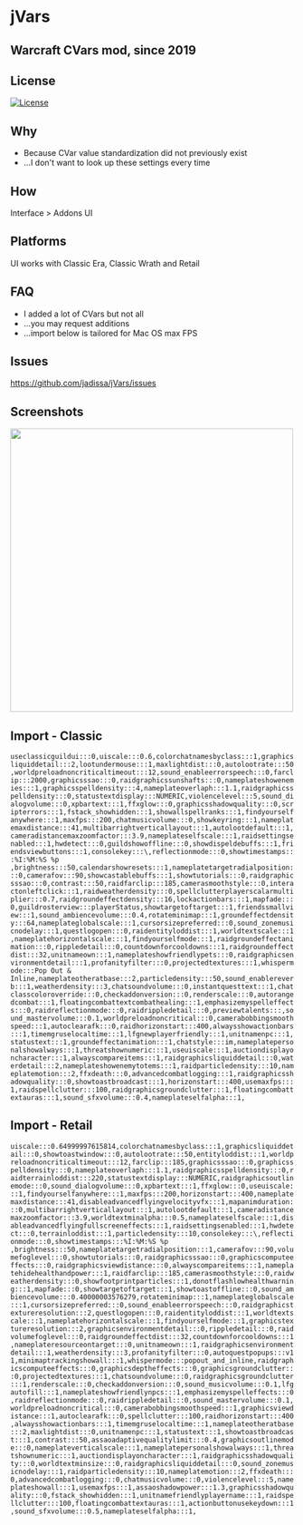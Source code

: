 # jVars
## Warcraft CVars mod, since 2019

## License
[![License](https://img.shields.io/badge/license-GPL-blue)](LICENSE)

## Why
- Because CVar value standardization did not previously exist
- ...I don't want to look up these settings every time 

## How
Interface > Addons UI

## Platforms
UI works with Classic Era, Classic Wrath and Retail

## FAQ
- I added a lot of CVars but not all
- ...you may request additions
- ...import below is tailored for Mac OS max FPS

## Issues
https://github.com/jadissa/jVars/issues

## Screenshots
<p float="left">
  <img src="IMG_3863.jpg" width="500" /> 
</p>

## Import - Classic
`useclassicguildui:::0,uiscale:::0.6,colorchatnamesbyclass:::1,graphicsliquiddetail:::2,lootundermouse:::1,maxlightdist:::0,autolootrate:::50,worldpreloadnoncriticaltimeout:::12,sound_enableerrorspeech:::0,farclip:::2000,graphicsssao:::0,raidgraphicssunshafts:::0,nameplateshowenemies:::1,graphicsspelldensity:::4,nameplateoverlaph:::1.1,raidgraphicsspelldensity:::0,statustextdisplay:::NUMERIC,violencelevel:::5,sound_dialogvolume:::0,xpbartext:::1,ffxglow:::0,graphicsshadowquality:::0,scripterrors:::1,fstack_showhidden:::1,showallspellranks:::1,findyourselfanywhere:::1,maxfps:::200,chatmusicvolume:::0,showkeyring:::1,nameplatemaxdistance:::41,multibarrightverticallayout:::1,autolootdefault:::1,cameradistancemaxzoomfactor:::3.9,nameplateselfscale:::1,raidsettingsenabled:::1,hwdetect:::0,guildshowoffline:::0,showdispeldebuffs:::1,friendsviewbuttons:::1,consolekey:::\,reflectionmode:::0,showtimestamps:::%I:%M:%S %p ,brightness:::50,calendarshowresets:::1,nameplatetargetradialposition:::0,camerafov:::90,showcastablebuffs:::1,showtutorials:::0,raidgraphicsssao:::0,contrast:::50,raidfarclip:::185,camerasmoothstyle:::0,interactonleftclick:::1,raidweatherdensity:::0,spellclutterplayerscalarmultiplier:::0.7,raidgroundeffectdensity:::16,lockactionbars:::1,mapfade:::0,guildrosterview:::playerStatus,showtargetoftarget:::1,friendssmallview:::1,sound_ambiencevolume:::0.4,rotateminimap:::1,groundeffectdensity:::64,nameplateglobalscale:::1,cursorsizepreferred:::0,sound_zonemusicnodelay:::1,questlogopen:::0,raidentityloddist:::1,worldtextscale:::1,nameplatehorizontalscale:::1,findyourselfmode:::1,raidgroundeffectanimation:::0,rippledetail:::0,countdownforcooldowns:::1,raidgroundeffectdist:::32,unitnameown:::1,nameplateshowfriendlypets:::0,raidgraphicsenvironmentdetail:::1,profanityfilter:::0,projectedtextures:::1,whispermode:::Pop Out & Inline,nameplateotheratbase:::2,particledensity:::50,sound_enablereverb:::1,weatherdensity:::3,chatsoundvolume:::0,instantquesttext:::1,chatclasscoloroverride:::0,checkaddonversion:::0,renderscale:::0,autorangedcombat:::1,floatingcombattextcombathealing:::1,emphasizemyspelleffects:::0,raidreflectionmode:::0,raidrippledetail:::0,previewtalents:::,sound_mastervolume:::0.1,worldpreloadnoncritical:::0,camerabobbingsmoothspeed:::1,autoclearafk:::0,raidhorizonstart:::400,alwaysshowactionbars:::1,timemgruselocaltime:::1,lfgnewplayerfriendly:::1,unitnamenpc:::1,statustext:::1,groundeffectanimation:::1,chatstyle:::im,nameplatepersonalshowalways:::1,threatshownumeric:::1,useuiscale:::1,auctiondisplayoncharacter:::1,alwayscompareitems:::1,raidgraphicsliquiddetail:::0,waterdetail:::2,nameplateshowenemytotems:::1,raidparticledensity:::10,nameplatemotion:::2,ffxdeath:::0,advancedcombatlogging:::1,raidgraphicsshadowquality:::0,showtoastbroadcast:::1,horizonstart:::400,usemaxfps:::1,raidspellclutter:::100,raidgraphicsgroundclutter:::1,floatingcombattextauras:::1,sound_sfxvolume:::0.4,nameplateselfalpha:::1,`

## Import - Retail
`uiscale:::0.64999997615814,colorchatnamesbyclass:::1,graphicsliquiddetail:::0,showtoastwindow:::0,autolootrate:::50,entityloddist:::1,worldpreloadnoncriticaltimeout:::12,farclip:::185,graphicsssao:::0,graphicsspelldensity:::0,nameplateoverlaph:::1.1,raidgraphicsspelldensity:::0,raidterrainloddist:::220,statustextdisplay:::NUMERIC,raidgraphicsoutlinemode:::0,sound_dialogvolume:::0,xpbartext:::1,ffxglow:::0,useuiscale:::1,findyourselfanywhere:::1,maxfps:::200,horizonstart:::400,nameplatemaxdistance:::41,disableadvancedflyingvelocityvfx:::1,mapanimduration:::0,multibarrightverticallayout:::1,autolootdefault:::1,cameradistancemaxzoomfactor:::3.9,worldtextminalpha:::0.5,nameplateselfscale:::1,disableadvancedflyingfullscreeneffects:::1,raidsettingsenabled:::1,hwdetect:::0,terrainloddist:::1,particledensity:::10,consolekey:::\,reflectionmode:::0,showtimestamps:::%I:%M:%S %p ,brightness:::50,nameplatetargetradialposition:::1,camerafov:::90,volumefoglevel:::0,showtutorials:::0,raidgraphicsssao:::0,graphicscomputeeffects:::0,raidgraphicsviewdistance:::0,alwayscompareitems:::1,nameplatehidehealthandpower:::1,raidfarclip:::185,camerasmoothstyle:::0,raidweatherdensity:::0,showfootprintparticles:::1,donotflashlowhealthwarning:::1,mapfade:::0,showtargetoftarget:::1,showtoastoffline:::0,sound_ambiencevolume:::0.40000003576279,rotateminimap:::1,nameplateglobalscale:::1,cursorsizepreferred:::0,sound_enableerrorspeech:::0,raidgraphicstextureresolution:::2,questlogopen:::0,raidentityloddist:::1,worldtextscale:::1,nameplatehorizontalscale:::1,findyourselfmode:::1,graphicstextureresolution:::2,graphicsenvironmentdetail:::0,rippledetail:::0,raidvolumefoglevel:::0,raidgroundeffectdist:::32,countdownforcooldowns:::1,nameplateresourceontarget:::0,unitnameown:::1,raidgraphicsenvironmentdetail:::1,weatherdensity:::3,profanityfilter:::0,autoquestpopups:::v11,minimaptrackingshowall:::1,whispermode:::popout_and_inline,raidgraphicscomputeeffects:::0,graphicsdeptheffects:::0,graphicsgroundclutter:::0,projectedtextures:::1,chatsoundvolume:::0,raidgraphicsgroundclutter:::1,renderscale:::0,checkaddonversion:::0,sound_musicvolume:::0.1,lfgautofill:::1,nameplateshowfriendlynpcs:::1,emphasizemyspelleffects:::0,raidreflectionmode:::0,raidrippledetail:::0,sound_mastervolume:::0.1,worldpreloadnoncritical:::0,camerabobbingsmoothspeed:::1,graphicsviewdistance:::1,autoclearafk:::0,spellclutter:::100,raidhorizonstart:::400,alwaysshowactionbars:::1,timemgruselocaltime:::1,nameplateotheratbase:::2,maxlightdist:::0,unitnamenpc:::1,statustext:::1,showtoastbroadcast:::1,contrast:::50,assaoadaptivequalitylimit:::0.4,graphicsoutlinemode:::0,nameplateverticalscale:::1,nameplatepersonalshowalways:::1,threatshownumeric:::1,auctiondisplayoncharacter:::1,raidgraphicsshadowquality:::0,worldtextminsize:::0,raidgraphicsliquiddetail:::0,sound_zonemusicnodelay:::1,raidparticledensity:::10,nameplatemotion:::2,ffxdeath:::0,advancedcombatlogging:::0,chatmusicvolume:::0,violencelevel:::5,nameplateshowall:::1,usemaxfps:::1,assaoshadowpower:::1.3,graphicsshadowquality:::0,fstack_showhidden:::1,unitnamefriendlyplayername:::1,raidspellclutter:::100,floatingcombattextauras:::1,actionbuttonusekeydown:::1,sound_sfxvolume:::0.5,nameplateselfalpha:::1,`